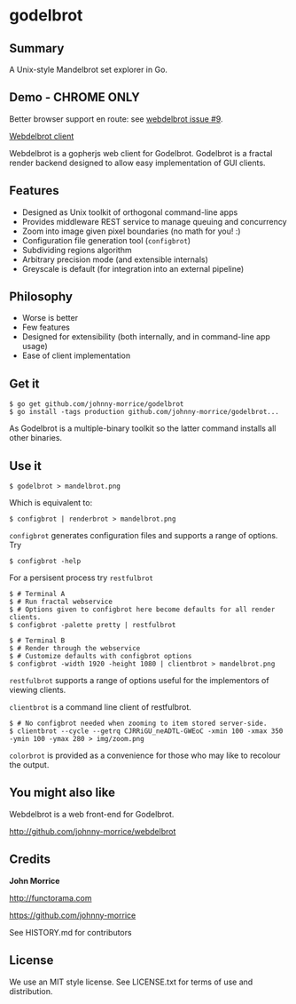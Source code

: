 # godelbrot

## Summary

A Unix-style Mandelbrot set explorer in Go.

## Demo - CHROME ONLY

Better browser support en route: see [webdelbrot issue #9](https://github.com/johnny-morrice/webdelbrot/issues/9).

[Webdelbrot client](http://godelbrot.functorama.com)

Webdelbrot is a gopherjs web client for Godelbrot.  Godelbrot is a fractal
render backend designed to allow easy implementation of GUI clients.

## Features

* Designed as Unix toolkit of orthogonal command-line apps
* Provides middleware REST service to manage queuing and concurrency
* Zoom into image given pixel boundaries (no math for you! :)
* Configuration file generation tool (`configbrot`)
* Subdividing regions algorithm
* Arbitrary precision mode (and extensible internals)
* Greyscale is default (for integration into an external pipeline)

## Philosophy

* Worse is better
* Few features
* Designed for extensibility (both internally, and in command-line app usage)
* Ease of client implementation

## Get it

    $ go get github.com/johnny-morrice/godelbrot
    $ go install -tags production github.com/johnny-morrice/godelbrot...

As Godelbrot is a multiple-binary toolkit so the latter command installs all other binaries.

## Use it

    $ godelbrot > mandelbrot.png

Which is equivalent to:

    $ configbrot | renderbrot > mandelbrot.png

`configbrot` generates configuration files and supports a range of options.  Try

    $ configbrot -help

For a persisent process try `restfulbrot`

    $ # Terminal A
    $ # Run fractal webservice
    $ # Options given to configbrot here become defaults for all render clients.
    $ configbrot -palette pretty | restfulbrot

    $ # Terminal B
    $ # Render through the webservice
    $ # Customize defaults with configbrot options
    $ configbrot -width 1920 -height 1080 | clientbrot > mandelbrot.png

`restfulbrot` supports a range of options useful for the implementors of viewing clients.

`clientbrot` is a command line client of restfulbrot.

    $ # No configbrot needed when zooming to item stored server-side.
    $ clientbrot --cycle --getrq CJRRiGU_neADTL-GWEoC -xmin 100 -xmax 350 -ymin 100 -ymax 280 > img/zoom.png

`colorbrot` is provided as a convenience for those who may like to recolour the output.

## You might also like

Webdelbrot is a web front-end for Godelbrot.

http://github.com/johnny-morrice/webdelbrot

## Credits

**John Morrice**

http://functorama.com

https://github.com/johnny-morrice

See HISTORY.md for contributors

## License

We use an MIT style license.  See LICENSE.txt for terms of use and distribution.
